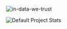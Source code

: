 

![in-data-we-trust](https://github.com/user-attachments/assets/b7fa0b15-612c-418e-b283-a2ca87227743)

![Default Project Stats](https://profile-pizza.liara.run/generate/seyedsahel/?textcolor=e0e0e0&bgcolor=353535&g=1)
